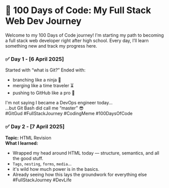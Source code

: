 # 💯 100 Days of Code: My Full Stack Web Dev Journey

Welcome to my 100 Days of Code journey! I'm starting my path to becoming a full stack web developer right after high school. Every day, I’ll learn something new and track my progress here.

### ✅ Day 1 - [6 April 2025]
Started with “what is Git?”
Ended with:
* branching like a ninja 🥷
* merging like a time traveler ⏳
* pushing to GitHub like a pro 🚀

I'm not saying I became a DevOps engineer today...  
...but Git Bash did call me “master” 😎  
#GitGud #FullStackJourney #CodingMeme #100DaysOfCode

### ✅ Day 2 - [7 April 2025]
**Topic:** HTML Revision  
**What I learned:**
* Wrapped my head around HTML today — structure, semantics, and all the good stuff.  
* `Tags`, `nesting`, `forms`, `media`…  
* it's wild how much power is in the basics.  
* Already seeing how this lays the groundwork for everything else   
#FullStackJourney #DevLife